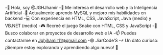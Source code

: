 -👋 Hola, soy @JGHJhamir
-👀 Me interesa el desarrollo web y la Inteligencia Artificial
-🌱 Actualmente aprendo MySQL y mejoro mis habilidades en backend
-💻 Con experiencia en HTML, CSS, JavaScript, Java (medio) y VB.NET (medio)
-🎮 Recreé el juego Snake con HTML, CSS y JavaScript
-💞️ Busco colaborar en proyectos de desarrollo web e IA
-📫 Puedes contactarme en Jghjhamir11@gmail.com
-😄 JiarCode'S
-⚡ Un dato curioso: ¡Siempre estoy explorando y aprendiendo algo nuevo! 🚀
<!---
JGHJhamir/JGHJhamir is a ✨ special ✨ repository because its `README.md` (this file) appears on your GitHub profile.
You can click the Preview link to take a look at your changes.
--->

